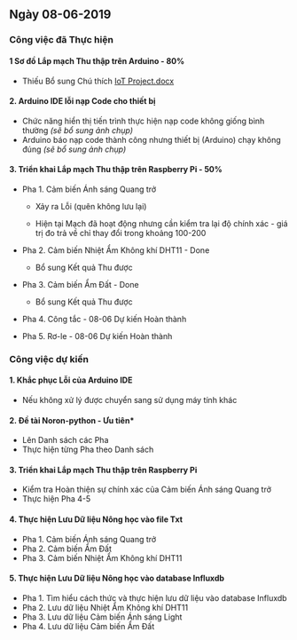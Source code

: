 ## Ngày 08-06-2019

### Công việc đã Thực hiện

#### 1 Sơ đồ Lắp mạch Thu thập trên Arduino - 80%

- Thiếu Bổ sung Chú thích [IoT Project.docx](https://drive.google.com/open?id=18jifvo1Lqh-AklhmRjVGmBYaqtryk-A0)

#### 2. Arduino IDE lỗi nạp Code cho thiết bị

- Chức năng hiển thị tiến trình thực hiện nạp code không giống bình thường _(sẽ bổ sung ảnh chụp)_
- Arduino báo nạp code thành công nhưng thiết bị (Arduino) chạy không đúng _(sẽ bổ sung ảnh chụp)_

#### 3. Triển khai Lắp mạch Thu thập trên Raspberry Pi - 50%

- Pha 1. Cảm biến Ánh sáng Quang trở

  - Xảy ra Lỗi (quên không lưu lại)

  - Hiện tại Mạch đã hoạt động nhưng cần kiểm tra lại độ chính xác - giá trị đo trả về chỉ thay đổi trong khoảng 100-200

- Pha 2. Cảm biến Nhiệt Ẩm Không khí DHT11 - Done

  - Bổ sung Kết quả Thu được

- Pha 3. Cảm biến Ẩm Đất - Done

  - Bổ sung Kết quả Thu được

- Pha 4. Công tắc - 08-06 Dự kiến Hoàn thành

- Pha 5. Rơ-le - 08-06 Dự kiến Hoàn thành

### Công việc dự kiến

#### 1. Khắc phục Lỗi của Arduino IDE

- Nếu không xử lý được chuyển sang sử dụng máy tính khác

#### 2. Đề tài Noron-python - Ưu tiên\*

- Lên Danh sách các Pha
- Thực hiện từng Pha theo Danh sách

#### 3. Triển khai Lắp mạch Thu thập trên Raspberry Pi

- Kiểm tra Hoàn thiện sự chính xác của Cảm biến Ánh sáng Quang trở
- Thực hiện Pha 4-5

#### 4. Thực hiện Lưu Dữ liệu Nông học vào file Txt

- Pha 1. Cảm biến Ánh sáng Quang trở
- Pha 2. Cảm biến Ẩm Đất
- Pha 3. Cảm biến Nhiệt Ẩm Không khí DHT11

#### 5. Thực hiện Lưu Dữ liệu Nông học vào database Influxdb

- Pha 1. Tìm hiểu cách thức và thực hiện lưu dữ liệu vào database Influxdb
- Pha 2. Lưu dữ liệu Nhiệt Ẩm Không khí DHT11
- Pha 3. Lưu dữ liệu Cảm biến Ánh sáng Light
- Pha 4. Lưu dữ liệu Cảm biến Ẩm Đất
